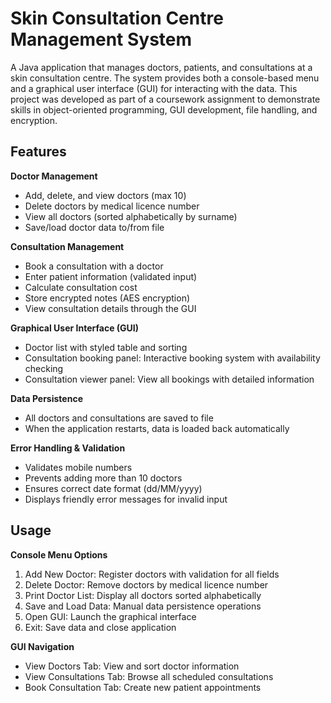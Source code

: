 # Skin Consultation Centre Management System

A Java application that manages doctors, patients, and consultations at a skin consultation centre. The system provides both a console-based menu and a graphical user interface (GUI) for interacting with the data. This project was developed as part of a coursework assignment to demonstrate skills in object-oriented programming, GUI development, file handling, and encryption.

## Features

**Doctor Management**

- Add, delete, and view doctors (max 10)
- Delete doctors by medical licence number
- View all doctors (sorted alphabetically by surname)
- Save/load doctor data to/from file

**Consultation Management**

- Book a consultation with a doctor
- Enter patient information (validated input)
- Calculate consultation cost
- Store encrypted notes (AES encryption)
- View consultation details through the GUI

**Graphical User Interface (GUI)**

- Doctor list with styled table and sorting
- Consultation booking panel: Interactive booking system with availability checking
- Consultation viewer panel: View all bookings with detailed information

**Data Persistence**

- All doctors and consultations are saved to file
- When the application restarts, data is loaded back automatically

**Error Handling & Validation**

- Validates mobile numbers
- Prevents adding more than 10 doctors
- Ensures correct date format (dd/MM/yyyy)
- Displays friendly error messages for invalid input

## Usage
**Console Menu Options**

1. Add New Doctor: Register doctors with validation for all fields
2. Delete Doctor: Remove doctors by medical licence number
3. Print Doctor List: Display all doctors sorted alphabetically
4. Save and Load Data: Manual data persistence operations
5. Open GUI: Launch the graphical interface
6. Exit: Save data and close application

**GUI Navigation**

- View Doctors Tab: View and sort doctor information
- View Consultations Tab: Browse all scheduled consultations
- Book Consultation Tab: Create new patient appointments


